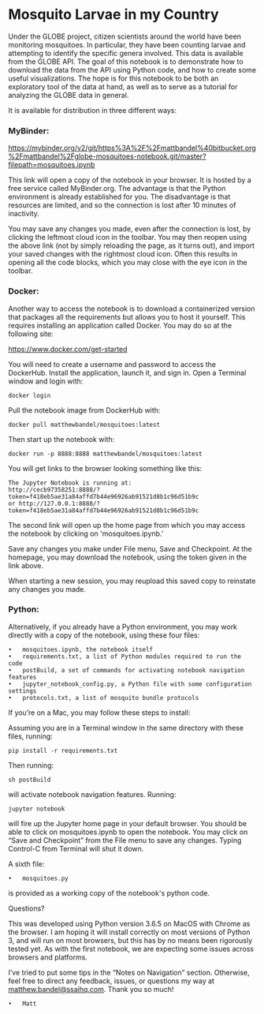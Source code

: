 # Mosquito Larvae in my Country

Under the GLOBE project, citizen scientists around the world have been monitoring mosquitoes.  In particular, they have been counting larvae and attempting to identify the specific genera involved.  This data is available from the GLOBE API.  The goal of this notebook is to demonstrate how to download the data from the API using Python code, and how to create some useful visualizations.  The hope is for this notebook to be both an exploratory tool of the data at hand, as well as to serve as a tutorial for analyzing the GLOBE data in general.

It is available for distribution in three different ways:


### MyBinder:

https://mybinder.org/v2/git/https%3A%2F%2Fmattbandel%40bitbucket.org%2Fmattbandel%2Fglobe-mosquitoes-notebook.git/master?filepath=mosquitoes.ipynb

This link will open a copy of the notebook in your browser.  It is hosted by a free service called MyBinder.org.  The advantage is that the Python environment is already established for you.  The disadvantage is that resources are limited, and so the connection is lost after 10 minutes of inactivity.  

You may save any changes you made, even after the connection is lost, by clicking the leftmost cloud icon in the toolbar.  You may then reopen using the above link (not by simply reloading the page, as it turns out), and import your saved changes with the rightmost cloud icon.  Often this results in opening all the code blocks, which you may close with the eye icon in the toolbar.


### Docker:

Another way to access the notebook is to download a containerized version that packages all the requirements but allows you to host it yourself.  This requires installing an application called Docker.  You may do so at the following site:

https://www.docker.com/get-started

You will need to create a username and password to access the DockerHub.  Install the application, launch it, and sign in.  Open a Terminal window and login with:

	docker login

Pull the notebook image from DockerHub with:

	docker pull matthewbandel/mosquitoes:latest

Then start up the notebook with:

	docker run -p 8888:8888 matthewbandel/mosquitoes:latest 

You will get links to the browser looking something like this:
 
    The Jupyter Notebook is running at:
    http://cecb97358251:8888/?token=f418eb5ae31a84affd7b44e96926ab91521d8b1c96d51b9c
    or http://127.0.0.1:8888/?token=f418eb5ae31a84affd7b44e96926ab91521d8b1c96d51b9c
    
The second link will open up the home page from which you may access the notebook by clicking on 'mosquitoes.ipynb.'  

Save any changes you make under File menu, Save and Checkpoint.  At the homepage, you may download the notebook, using the token given in the link above.

When starting a new session, you may reupload this saved copy to reinstate any changes you made.


### Python:

Alternatively, if you already have a Python environment, you may work directly with a copy of the notebook, using these four files:

	•	mosquitoes.ipynb, the notebook itself
	•	requirements.txt, a list of Python modules required to run the code
	•	postBuild, a set of commands for activating notebook navigation features
	•	jupyter_notebook_config.py, a Python file with some configuration settings
	•	protocols.txt, a list of mosquito bundle protocols

If you’re on a Mac, you may follow these steps to install:

Assuming you are in a Terminal window in the same directory with these files, running:

	pip install -r requirements.txt

Then running:

	sh postBuild

will activate notebook navigation features.  Running:

	jupyter notebook

will fire up the Jupyter home page in your default browser.  You should be able to click on mosquitoes.ipynb to open the notebook.  You may click on “Save and Checkpoint” from the File menu to save any changes.  Typing Control-C from Terminal will shut it down.  

A sixth file:

	•	mosquitoes.py
	
is provided as a working copy of the notebook's python code.


Questions?

This was developed using Python version 3.6.5 on MacOS with Chrome as the browser.  I am hoping it will install correctly on most versions of Python 3, and will run on most browsers, but this has by no means been rigorously tested yet.  As with the first notebook, we are expecting some issues across browsers and platforms. 

I’ve tried to put some tips in the “Notes on Navigation” section.  Otherwise, feel free to direct any feedback, issues, or questions my way at matthew.bandel@ssaihq.com.  Thank you so much!

	•	Matt